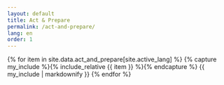 ```yaml
---
layout: default
title: Act & Prepare
permalink: /act-and-prepare/
lang: en
order: 1
---
```


{% for item in site.data.act_and_prepare[site.active_lang] %}
  {% capture my_include %}{% include_relative {{ item }} %}{% endcapture %}
  {{ my_include | markdownify }}
{% endfor %}

